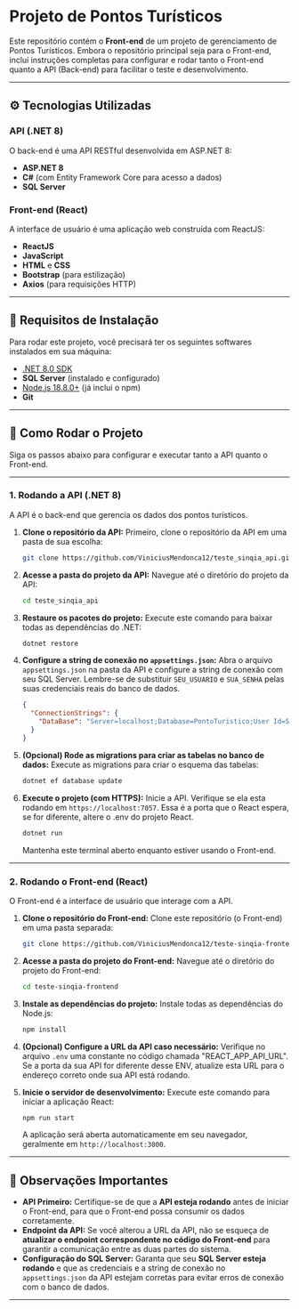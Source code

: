 # Projeto de Pontos Turísticos

Este repositório contém o **Front-end** de um projeto de gerenciamento de Pontos Turísticos. Embora o repositório principal seja para o Front-end, incluí instruções completas para configurar e rodar tanto o Front-end quanto a API (Back-end) para facilitar o teste e desenvolvimento.

---

## ⚙️ Tecnologias Utilizadas

### API (.NET 8)
O back-end é uma API RESTful desenvolvida em ASP.NET 8:
* **ASP.NET 8**
* **C#** (com Entity Framework Core para acesso a dados)
* **SQL Server**

### Front-end (React)
A interface de usuário é uma aplicação web construída com ReactJS:
* **ReactJS**
* **JavaScript**
* **HTML** e **CSS**
* **Bootstrap** (para estilização)
* **Axios** (para requisições HTTP)

---

## 🔧 Requisitos de Instalação

Para rodar este projeto, você precisará ter os seguintes softwares instalados em sua máquina:

* [.NET 8.0 SDK](https://dotnet.microsoft.com/en-us/download/dotnet/8.0)
* **SQL Server** (instalado e configurado)
* [Node.js 18.8.0+](https://nodejs.org/) (já inclui o npm)
* **Git**

---

## 🚀 Como Rodar o Projeto

Siga os passos abaixo para configurar e executar tanto a API quanto o Front-end.

---

### 1. Rodando a API (.NET 8)

A API é o back-end que gerencia os dados dos pontos turísticos.

1.  **Clone o repositório da API:**
    Primeiro, clone o repositório da API em uma pasta de sua escolha:
    ```bash
    git clone https://github.com/ViniciusMendonca12/teste_sinqia_api.git
    ```

2.  **Acesse a pasta do projeto da API:**
    Navegue até o diretório do projeto da API:
    ```bash
    cd teste_sinqia_api
    ```

3.  **Restaure os pacotes do projeto:**
    Execute este comando para baixar todas as dependências do .NET:
    ```bash
    dotnet restore
    ```

4.  **Configure a string de conexão no `appsettings.json`:**
    Abra o arquivo `appsettings.json` na pasta da API e configure a string de conexão com seu SQL Server. Lembre-se de substituir `SEU_USUARIO` e `SUA_SENHA` pelas suas credenciais reais do banco de dados.

    ```json
    {
      "ConnectionStrings": {
        "DataBase": "Server=localhost;Database=PontoTuristico;User Id=SEU_USUARIO;Password=SUA_SENHA;"
      }
    }
    ```

5.  **(Opcional) Rode as migrations para criar as tabelas no banco de dados:**
   Execute as migrations para criar o esquema das tabelas:
    ```bash
    dotnet ef database update
    ```

6.  **Execute o projeto (com HTTPS):**
    Inicie a API. Verifique se ela esta rodando em `https://localhost:7057`. Essa é a porta que o React espera, se for diferente, altere o .env do projeto React.
    ```bash
    dotnet run
    ```
    Mantenha este terminal aberto enquanto estiver usando o Front-end.

---

### 2. Rodando o Front-end (React)

O Front-end é a interface de usuário que interage com a API.

1.  **Clone o repositório do Front-end:**
    Clone este repositório (o Front-end) em uma pasta separada:
    ```bash
    git clone https://github.com/ViniciusMendonca12/teste-sinqia-frontend.git
    ```

2.  **Acesse a pasta do projeto do Front-end:**
    Navegue até o diretório do projeto do Front-end:
    ```bash
    cd teste-sinqia-frontend
    ```

3.  **Instale as dependências do projeto:**
    Instale todas as dependências do Node.js:
    ```bash
    npm install
    ```

4.  **(Opcional) Configure a URL da API caso necessário:**
    Verifique no arquivo `.env` uma constante no código chamada "REACT_APP_API_URL". Se a porta da sua API for diferente desse ENV, atualize esta URL para o endereço correto onde sua API está rodando.

5.  **Inicie o servidor de desenvolvimento:**
    Execute este comando para iniciar a aplicação React:
    ```bash
    npm run start
    ```
    A aplicação será aberta automaticamente em seu navegador, geralmente em `http://localhost:3000`.

---

## 📌 Observações Importantes

* **API Primeiro:** Certifique-se de que a **API esteja rodando** antes de iniciar o Front-end, para que o Front-end possa consumir os dados corretamente.
* **Endpoint da API:** Se você alterou a URL da API, não se esqueça de **atualizar o endpoint correspondente no código do Front-end** para garantir a comunicação entre as duas partes do sistema.
* **Configuração do SQL Server:** Garanta que seu **SQL Server esteja rodando** e que as credenciais e a string de conexão no `appsettings.json` da API estejam corretas para evitar erros de conexão com o banco de dados.

---
